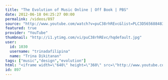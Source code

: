 ```yaml
---
title: "The Evolution of Music Online | Off Book | PBS"
date: 2012-06-18 04:25:27 00:00
permalink: /videos/897
source: "http://www.youtube.com/watch?v=puC38rhREvc&list=PLC3D565688483CCB5&index=10&feature=plcp"
featured: true
provider: "YouTube"
thumbnail: "http://i1.ytimg.com/vi/puC38rhREvc/hqdefault.jpg"
user:
  id: 1030
  username: "trinadafilipina"
  name: "Trina Dikitanan"
tags: ["music","design","evolution"]
html: "<iframe width=\"640\" height=\"360\" src=\"http://www.youtube.com/embed/puC38rhREvc?wmode=transparent&fs=1&feature=oembed\" frameborder=\"0\" allowfullscreen></iframe>"
id: 897
---
```


